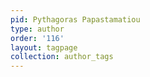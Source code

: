 ```yaml
---
pid: Pythagoras Papastamatiou
type: author
order: '116'
layout: tagpage
collection: author_tags
---
```

